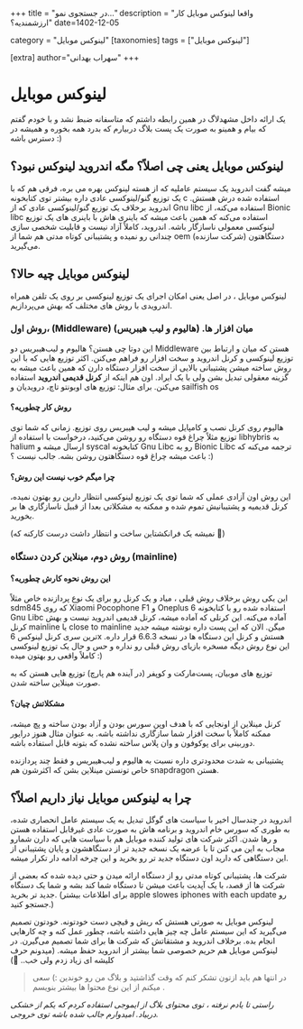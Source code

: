 +++
title = "در جستجوی نمو..."
description = "واقعا لینوکس موبایل کار ارزشمندیه؟"
date=1402-12-05

category = "لینوکس موبایل"
[taxonomies]
tags = ["لینوکس موبایل"]

[extra]
author="سهراب بهدانی"
+++

# لینوکس موبایل

یک ارائه داخل مشهدلاگ در همین رابطه داشتم که متاسفانه ضبط نشد و با خودم گفتم که بیام و همینو به صورت یک پست بلاگ دربیارم که بدرد همه بخوره و همیشه در دسترس باشه :)

## لینوکس موبایل یعنی چی اصلاً؟ مگه اندروید لینوکس نبود؟
میشه گفت اندروید یک سیستم عاملیه که از هسته لینوکس بهره می بره، فرقی هم که با یک توزیع گنو/لینوکسی عادی داره بیشتر توی کتابخونه c استفاده شده درش هستش. اندروید برخلاف یک توزیع گنو/لینوکسی عادی که از Gnu libc استفاده می‌کنه، از Bionic libc استفاده می‌کنه که همین باعث میشه که باینری هاش با باینری های یک توزیع لینوکسی معمولی ناسازگار باشه. اندروید، کاملاً آزاد نیست و قابلیت شخصی سازی چندانی رو نمیده و پشتیبانی کوتاه مدتی هم شما از oem دستگاهتون (شرکت سازنده) می‌گیرید.

<!-- more -->

## لینوکس موبایل چیه حالا؟

لینوکس موبایل ، در اصل یعنی امکان اجرای یک توزیع لینوکسی بر روی یک تلفن همراه اندرویدی با روش های مختلف که بهش می‌پردازیم.

### روش اول، (Middleware) میان افزار ها. (هالیوم و لیب هیبریس)

این دوتا چی هستن؟ هالیوم و لیب‌هیبریس دو Middleware هستن که میان و ارتباط بین توزیع لینوکسی و کرنل اندروید و سخت افزار رو فراهم می‌کنن. اکثر توزیع هایی که با این روش ساخته میشن پشتیبانی بالایی از سخت افزار دستگاه دارن که همین باعث میشه به گزینه معقولی تبدیل بشن ولی با یک ایراد. اون هم اینکه از **کرنل قدیمی اندروید** استفاده می‌کنن.
برای مثال: توزیع های اوبونتو تاچ، درویدیان و sailfish os

#### روش کار چطوریه؟

هالیوم روی کرنل نصب و کامپایل میشه و لیب هیبریس روی توزیع. زمانی که شما توی توزیع مثلاً چراغ قوه دستگاه رو روشن می‌کنید، درخواست با استفاده از libhybris به halium ارسال میشه و syscal کتابخونه Gnu Libc رو به Bionic Libc ترجمه می‌کنه که باعث میشه چراغ قوه دستگاهتون روشن بشه. جالب نیست ؟ :)

#### چرا میگم خوب نیست این روش؟

این روش اون آزادی عملی که شما توی یک توزیع لینوکسی انتظار دارین رو بهتون نمیده، کرنل قدیمیه و پشتیبانیش تموم شده و ممکنه به مشکلاتی بعدا از قبیل ناسازگاری ها بر بخورید.

(نمیشه یک فرانکشتاین ساخت و انتظار داشت درست کارکنه که 🤕)

### روش دوم، مینلاین کردن دستگاه (mainline)

#### این روش نحوه کارش چطوریه؟

این یکی روش برخلاف روش قبلی ، میاد و یک کرنل رو برای یک نوع پردازنده خاص مثلاً sdm845 که روی Xiaomi Pocophone F1 و Oneplus 6 استفاده شده رو با کتابخونه Gnu Libc آماده می‌کنه. این کرنلی که آماده میشه، کرنل قدیمی اندروید نیست و بهش کرنل mainline یا close to mainline میگن. الان که این پست داره نوشته میشه جدید ترین سری کرنل لینوکس 6x هستش و کرنل این دستگاه ها در نسخه 6.6.3 قرار داره.
این نوع روش دیگه مسخره بازیای روش قبلی رو نداره و حس و حال یک توزیع لینوکسی کاملاً واقعی رو بهتون میده :)

توزیع های موبیان، پست‌مارکت و کوپفر (در آینده هم پارچ) توزیع هایی هستن که به صورت مینلاین ساخته شدن.

#### مشکلاتش چیان؟

کرنل مینلاین از اونجایی که با هدف اوپن سورس بودن و آزاد بودن ساخته و پچ میشه، ممکنه کاملاً با سخت افزار شما سازگاری نداشته باشه. به عنوان مثال هنوز درایور دوربینی برای پوکوفون و وان پلاس ساخته نشده که بتونه قابل استفاده باشه.

پشتیبانی به شدت محدودتری داره نسبت به هالیوم و لیب‌هیبریس و فقط چند پردازنده خاص تونستن مینلاین بشن که اکثرشون هم snapdragon هستن.



## چرا به لینوکس موبایل نیاز داریم اصلاً؟

اندروید در چندسال اخیر با سیاست های گوگل تبدیل به یک سیستم عامل انحصاری شده، به طوری که سورس خام اندروید و برنامه هاش به صورت عادی غیرقابل استفاده هستن و رها شدن. اکثر شرکت های تولید کننده موبایل هم با سیاست هایی که دارن شمارو مجاب به این می کنن تا با عرضه یک نسخه جدید تر از دستگاهشون و پایان پشتیبانی از این دستگاهی که دارید اون دستگاه جدید تر رو بخرید و این چرخه ادامه دار تکرار میشه.

شرکت ها، پشتیبانی کوتاه مدتی رو از دستگاه ارائه میدن و حتی دیده شده که بعضی از شرکت ها از قصد، با یک آپدیت باعث میشن تا دستگاه شما کند بشه و شما یک دستگاه جدید تر بخرید. (برای اطلاعات بیشتر apple slowes iphones with each update رو جستجو کنید.)

لینوکس موبایل به صورتی هستش که ریش و قیچی دست خودتونه. خودتون تصمیم می‌گیرید که این سیستم عامل چه چیز هایی داشته باشه، چطور عمل کنه و چه کارهایی انجام بده. برخلاف اندروید و مشتقاتش که شرکت ها برای شما تصمیم می‌گیرن. در لینوکس موبایل هم حریم خصوصی شما بیشتر از اندروید حفظ میشه. (میدونم حرف کلیشه ای زیاد زدم ولی خب.. 🫣)



> در انتها هم باید ازتون تشکر کنم که وقت گذاشتید و بلاگ من رو خوندین :) سعی میکنم از این نوع محتوا ها بیشتر بنویسم .


*راستی تا یادم نرفته ، توی محتوای بلاگ از ایموجی استفاده کردم که یکم از خشکی دربیاد. امیدوارم جالب شده باشه توی خروجی.*


